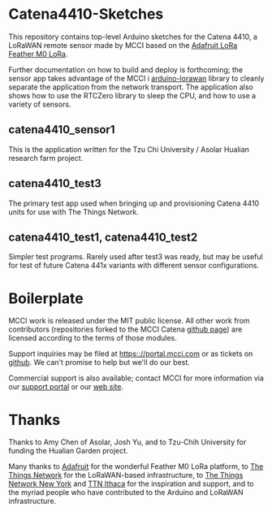 # Catena4410-Sketches
This repository contains top-level Arduino sketches for the Catena 4410, a LoRaWAN remote sensor made by 
MCCI based on the [Adafruit LoRa Feather M0 LoRa](https://www.adafruit.com/products/3178).

Further documentation on how to build and deploy is forthcoming; the sensor app takes advantage of the MCCI i
[arduino-lorawan](https://github.com/mcci-catena/arduino-lorawan) library to cleanly separate the application 
from the network transport. The application also shows how to use the RTCZero library to sleep the CPU, and 
how to use a variety of sensors.

## catena4410_sensor1
This is the application written for the Tzu Chi University / Asolar Hualian research farm project.

## catena4410_test3
The primary test app used when bringing up and provisioning Catena 4410 units for use with The Things Network.

## catena4410_test1, catena4410_test2
Simpler test programs. Rarely used after test3 was ready, but may be useful for test of future Catena 441x variants
with different sensor configurations.

# Boilerplate
MCCI work is released under the MIT public license. All other work from contributors (repositories
forked to the MCCI Catena [github page](https://github.com/mcci-catena/)) are licensed according to the terms of those modules.

Support inquiries may be filed at [https:://portal.mcci.com](https:://portal.mcci.com) or as tickets on [github](https://github.com/mcci-catena).
We can't promise to help but we'll do our best.

Commercial support is also available; contact MCCI for more information via our [support portal](https://portal.mcci.com) or our [web site](http://www.mcci.com).

# Thanks
Thanks to Amy Chen of Asolar, Josh Yu, and to Tzu-Chih University for funding the Hualian Garden project.

Many thanks to [Adafruit](https://www.adafruit.com/) for the wonderful Feather M0 LoRa platform, 
to [The Things Network](https://www.thethingsnetwork.org) for the LoRaWAN-based infrastructure, 
to [The Things Network New York](https://thethings.nyc) and [TTN Ithaca](https://ttni.tech) for the 
inspiration and support, and to the myriad people who have contributed to the Arduino and LoRaWAN infrastructure.
